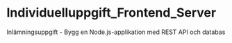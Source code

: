 # Individuelluppgift_Frontend_Server
Inlämningsuppgift - Bygg en Node.js-applikation med REST API och databas
